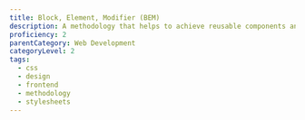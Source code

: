 ```yaml
---
title: Block, Element, Modifier (BEM)
description: A methodology that helps to achieve reusable components and code sharing in the front-end design.
proficiency: 2
parentCategory: Web Development
categoryLevel: 2
tags:
  - css
  - design
  - frontend
  - methodology 
  - stylesheets
---
```

